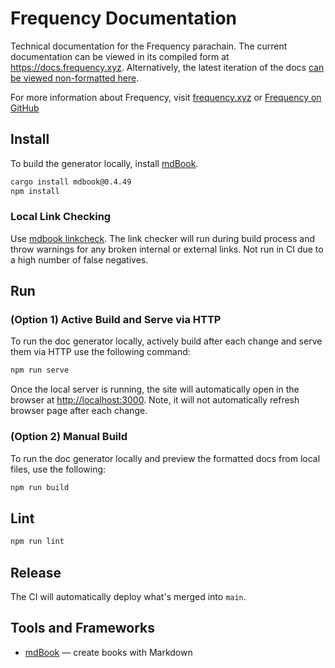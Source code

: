 # Frequency Documentation

Technical documentation for the Frequency parachain.
The current documentation can be viewed in its compiled form at https://docs.frequency.xyz.
Alternatively, the latest iteration of the docs [can be viewed
non-formatted here](https://github.com/frequency-chain/docs/tree/main/pages).

For more information about Frequency, visit [frequency.xyz](https://www.frequency.xyz)
or [Frequency on GitHub](https://github.com/frequency-chain/frequency)

## Install

To build the generator locally, install [mdBook](https://github.com/rust-lang/mdBook.git).

```bash
cargo install mdbook@0.4.49
npm install
```

### Local Link Checking

Use [mdbook linkcheck](https://github.com/Michael-F-Bryan/mdbook-linkcheck).
The link checker will run during build process and throw warnings for any broken internal or external links.
Not run in CI due to a high number of false negatives.

## Run

### (Option 1) Active Build and Serve via HTTP

To run the doc generator locally, actively build after each change and serve them
via HTTP use the following command:

```bash
npm run serve
```

Once the local server is running, the site will automatically open
in the browser at <http://localhost:3000>. Note, it will not automatically refresh
browser page after each change.

### (Option 2) Manual Build

To run the doc generator locally and preview the formatted docs from local files, use the following:

```bash
npm run build
```

## Lint

```sh
npm run lint
```

## Release

The CI will automatically deploy what's merged into `main`.

## Tools and Frameworks

- [mdBook](https://rust-lang.github.io/mdBook/) — create books with Markdown
